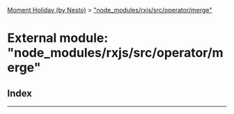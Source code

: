 [Moment Holiday (by Nesto)](../README.md) > ["node_modules/rxjs/src/operator/merge"](../modules/_node_modules_rxjs_src_operator_merge_.md)

# External module: "node_modules/rxjs/src/operator/merge"

## Index

---

